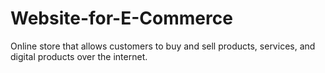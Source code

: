 # Website-for-E-Commerce
Online store that allows customers to buy and sell products, services, and digital products over the internet.
